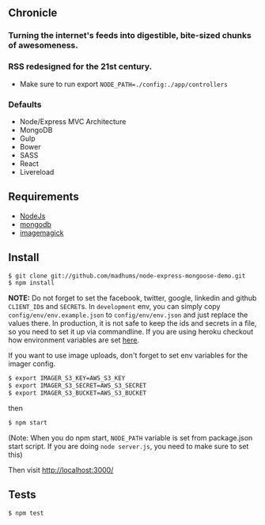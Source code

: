 ## Chronicle

### Turning the internet's feeds into digestible, bite-sized chunks of awesomeness.
### RSS redesigned for the 21st century.

- Make sure to run export ```NODE_PATH=./config:./app/controllers```

### Defaults
- Node/Express MVC Architecture
- MongoDB
- Gulp
- Bower
- SASS
- React
- Livereload

## Requirements

* [NodeJs](http://nodejs.org)
* [mongodb](http://mongodb.org)
* [imagemagick](http://www.imagemagick.org/script/index.php)

## Install

```sh
$ git clone git://github.com/madhums/node-express-mongoose-demo.git
$ npm install
```

**NOTE:** Do not forget to set the facebook, twitter, google, linkedin and github `CLIENT_ID`s and `SECRET`s. In `development` env, you can simply copy
`config/env/env.example.json` to `config/env/env.json` and just replace the
values there. In production, it is not safe to keep the ids and secrets in
a file, so you need to set it up via commandline. If you are using heroku
checkout how environment variables are set [here](https://devcenter.heroku.com/articles/config-vars).

If you want to use image uploads, don't forget to set env variables for the
imager config.

```sh
$ export IMAGER_S3_KEY=AWS_S3_KEY
$ export IMAGER_S3_SECRET=AWS_S3_SECRET
$ export IMAGER_S3_BUCKET=AWS_S3_BUCKET
```

then

```sh
$ npm start
```

(Note: When you do npm start, `NODE_PATH` variable is set from package.json start script. If you are doing `node server.js`, you need to make sure to set this)

Then visit [http://localhost:3000/](http://localhost:3000/)

## Tests

```sh
$ npm test
```
